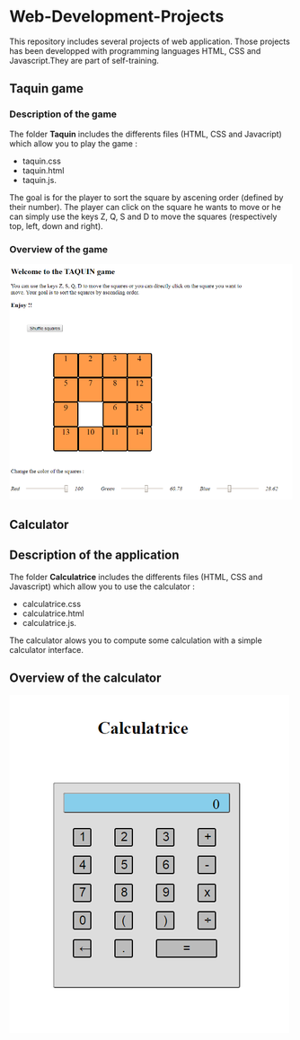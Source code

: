 # Web-Development-Projects


This repository includes several projects of web application.
Those projects has been developped with programming languages HTML, CSS and Javascript.They are part of self-training. 



## Taquin game

### Description of the game

The folder **Taquin** includes the differents files (HTML, CSS and Javacript) which allow you to play the game : 
- taquin.css
- taquin.html
- taquin.js.


The goal is for the player to sort the square by ascening order (defined by their number). The player can click on the square he wants to move or he can simply use the keys Z, Q, S and D to move the squares (respectively top, left, down and right).


### Overview of the game 

![Taquin game](Taquin/game_demonstration.PNG)



## Calculator


## Description of the application

The folder **Calculatrice** includes the differents files (HTML, CSS and Javascript) which allow you to use the calculator : 
- calculatrice.css
- calculatrice.html
- calculatrice.js.


The calculator alows you to compute some calculation with a simple calculator interface.


## Overview of the calculator

![Calculator](Calculatrice/calculator_demonstration.PNG)
